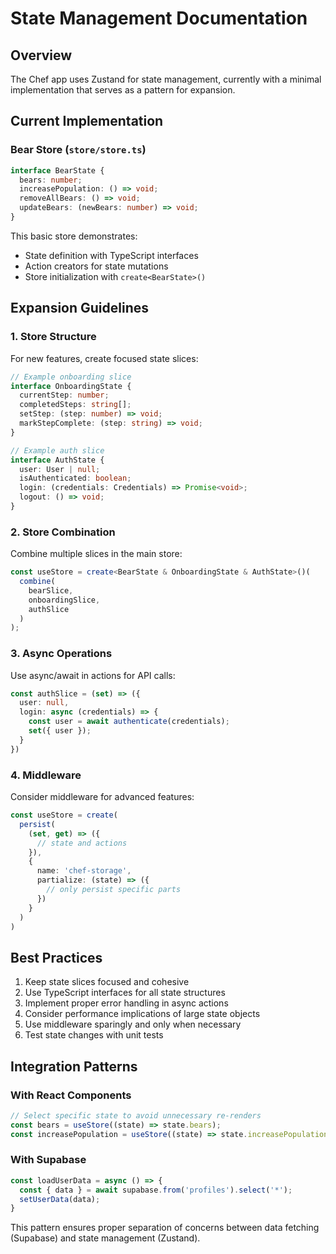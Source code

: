 # State Management Documentation

## Overview

The Chef app uses Zustand for state management, currently with a minimal implementation that serves as a pattern for expansion.

## Current Implementation

### Bear Store (`store/store.ts`)

```typescript
interface BearState {
  bears: number;
  increasePopulation: () => void;
  removeAllBears: () => void;
  updateBears: (newBears: number) => void;
}
```

This basic store demonstrates:
- State definition with TypeScript interfaces
- Action creators for state mutations
- Store initialization with `create<BearState>()`

## Expansion Guidelines

### 1. Store Structure

For new features, create focused state slices:

```typescript
// Example onboarding slice
interface OnboardingState {
  currentStep: number;
  completedSteps: string[];
  setStep: (step: number) => void;
  markStepComplete: (step: string) => void;
}

// Example auth slice
interface AuthState {
  user: User | null;
  isAuthenticated: boolean;
  login: (credentials: Credentials) => Promise<void>;
  logout: () => void;
}
```

### 2. Store Combination

Combine multiple slices in the main store:

```typescript
const useStore = create<BearState & OnboardingState & AuthState>()(
  combine(
    bearSlice,
    onboardingSlice,
    authSlice
  )
);
```

### 3. Async Operations

Use async/await in actions for API calls:

```typescript
const authSlice = (set) => ({
  user: null,
  login: async (credentials) => {
    const user = await authenticate(credentials);
    set({ user });
  }
})
```

### 4. Middleware

Consider middleware for advanced features:

```typescript
const useStore = create(
  persist(
    (set, get) => ({
      // state and actions
    }),
    {
      name: 'chef-storage',
      partialize: (state) => ({ 
        // only persist specific parts
      })
    }
  )
)
```

## Best Practices

1. Keep state slices focused and cohesive
2. Use TypeScript interfaces for all state structures
3. Implement proper error handling in async actions
4. Consider performance implications of large state objects
5. Use middleware sparingly and only when necessary
6. Test state changes with unit tests

## Integration Patterns

### With React Components

```typescript
// Select specific state to avoid unnecessary re-renders
const bears = useStore((state) => state.bears);
const increasePopulation = useStore((state) => state.increasePopulation);
```

### With Supabase

```typescript
const loadUserData = async () => {
  const { data } = await supabase.from('profiles').select('*');
  setUserData(data);
}
```

This pattern ensures proper separation of concerns between data fetching (Supabase) and state management (Zustand).